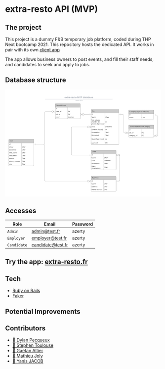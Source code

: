 
# extra-resto API (MVP)

## The project

This project is a  dummy F&B temporary job platform, coded during THP Next bootcamp 2021.
This repository hosts the dedicated API.
It works in pair with its own [client app](https://github.com/extra-resto/extra-resto-app)

The app allows business owners to post events, and fill their staff needs, and candidates to seek and apply to jobs.

## Database structure

<p align="center">
  <img alt="extra-resto database scheme" src="./public/img/extra-resto_min.png"/>
</p>

## Accesses

|Role|Email|Password                                                  
|-|-|-|
| `Admin` | admin@test.fr | azerty     
| `Employer` | employer@test.fr |azerty
| `Candidate` |candidate@test.fr |azerty

## Try the app: [extra-resto.fr](https://www.extra-resto.fr)

## Tech

- [Ruby on Rails](https://github.com/rails/rails)
- [Faker](https://github.com/faker-ruby/faker)

## Potential Improvements


## Contributors

- [:cactus: Dylan Pecqueux](https://github.com/dylan-pecqueux)
- [:deciduous_tree: Stephen Toulouse](https://github.com/stephen2790022)
- [:evergreen_tree: Gaëtan Altier](https://github.com/Badgaga23)
- [:seedling: Mathieu Joly](https://github.com/mathieu-superpose)
- [:seedling: Yanis JACOB](https://github.com/Yanis763)
